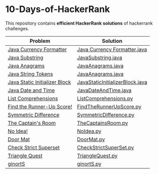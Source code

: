 # 10-Days-of-HackerRank

This repository contains <b>efficient HackerRank solutions</b> of hackerrank challenges.

| Problem | Solution |
| --- | ---|
| [Java Currency Formatter](https://www.hackerrank.com/challenges/java-currency-formatter/problem) | [Java Currency Formatter.java](https://github.com/Shreesh-T/10-Days-of-HackerRank/tree/master/Java-Language-Proficiency)|
| [Java Substring](hackerrank.com/challenges/java-substring/problem) | [JavaSubstring.java](https://github.com/Shreesh-T/10-Days-of-HackerRank/blob/master/Java-Language-Proficiency/JavaSubstring.java)|
| [Java Anagrams](https://www.hackerrank.com/challenges/java-anagrams/problem) | [JavaAnagrams.java](https://github.com/Shreesh-T/10-Days-of-HackerRank/blob/master/Java-Language-Proficiency/JavaAnagrams.java)|
| [Java String Tokens](https://www.hackerrank.com/challenges/java-string-tokens/problem) | [JavaAnagrams.java](https://github.com/Shreesh-T/10-Days-of-HackerRank/blob/master/Java-Language-Proficiency/JavaAnagrams.java)|
| [Java Static Initializer Block](https://www.hackerrank.com/challenges/java-static-initializer-block/problem) | [JavaStaticInitializerBlock.java](https://github.com/Shreesh-T/10-Days-of-HackerRank/blob/master/Java-Language-Proficiency/JavaStaticInitializerBlock.java)|
| [Java Date and Time](https://www.hackerrank.com/challenges/java-date-and-time/problem) | [JavaDateAndTime.java](https://github.com/Shreesh-T/10-Days-of-HackerRank/blob/master/Java-Language-Proficiency/JavaDateAndTime.java)|
| [List Comprehensions](https://www.hackerrank.com/challenges/list-comprehensions/problem) | [ListComprehensions.py](https://github.com/Shreesh-T/10-Days-of-HackerRank/blob/master/Python-Language-Proficiency/ListComprehensions.py)|
| [Find the Runner-Up Score!](https://www.hackerrank.com/challenges/find-second-maximum-number-in-a-list/problem)| [FindTheRunnerUpScore.py](https://github.com/Shreesh-T/10-Days-of-HackerRank/blob/master/Python-Language-Proficiency/FindTheRunnerUpScore.py)|
| [Symmetric Difference](https://www.hackerrank.com/challenges/py-set-symmetric-difference-operation/problem)|[SymmetricDifference.py](https://github.com/Shreesh-T/10-Days-of-HackerRank/blob/master/Python-Language-Proficiency/SymmetricDifference.py)|
|[The Captain's Room](https://www.hackerrank.com/challenges/py-the-captains-room/problem)|[TheCaptainsRoom.py](https://github.com/Shreesh-T/10-Days-of-HackerRank/blob/master/Python-Language-Proficiency/TheCaptainsRoom.py)|
|[No Idea!](https://www.hackerrank.com/challenges/no-idea/problem)|[NoIdea.py](https://github.com/Shreesh-T/10-Days-of-HackerRank/blob/master/Python-Language-Proficiency/NoIdea.py)|
|[Door Mat](https://www.hackerrank.com/challenges/designer-door-mat/problem)|[DoorMat.py](https://github.com/Shreesh-T/10-Days-of-HackerRank/blob/master/Python-Language-Proficiency/DoorMat.py)|
|[Check Strict Superset](https://www.hackerrank.com/challenges/py-check-strict-superset/problem)| [CheckStrictSuperSet.py](https://github.com/Shreesh-T/10-Days-of-HackerRank/blob/master/Python-Language-Proficiency/Check.SuperSet.py)|
|[Triangle Quest](https://www.hackerrank.com/challenges/python-quest-1/problem)|[TriangleQuest.py](https://github.com/Shreesh-T/10-Days-of-HackerRank/blob/master/Python-Language-Proficiency/TriangleQuest.py)|
|[ginortS](https://www.hackerrank.com/challenges/ginorts/problem)|[ginortS.py](https://github.com/Shreesh-T/10-Days-of-HackerRank/blob/master/Python-Language-Proficiency/ginortS.py)|
